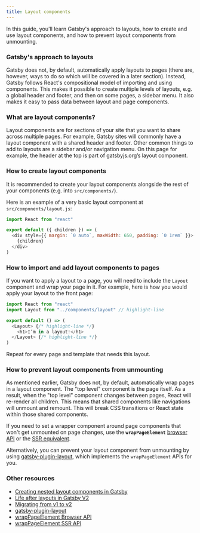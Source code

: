 ```yaml
---
title: Layout components
---
```


In this guide, you'll learn Gatsby's approach to layouts, how to create and use layout components, and how to prevent layout components from unmounting.

### Gatsby's approach to layouts

Gatsby does not, by default, automatically apply layouts to pages (there are, however, ways to do so which will be covered in a later section). Instead, Gatsby follows React's compositional model of importing and using components. This makes it possible to create multiple levels of layouts, e.g. a global header and footer, and then on some pages, a sidebar menu. It also makes it easy to pass data between layout and page components.

### What are layout components?

Layout components are for sections of your site that you want to share across multiple pages. For example, Gatsby sites will commonly have a layout component with a shared header and footer. Other common things to add to layouts are a sidebar and/or navigation menu. On this page for example, the header at the top is part of gatsbyjs.org’s layout component.

### How to create layout components

It is recommended to create your layout components alongside the rest of your components (e.g. into `src/components/`).

Here is an example of a very basic layout component at `src/components/layout.js`:

```jsx:title=src/components/layout.js
import React from "react"

export default ({ children }) => (
  <div style={{ margin: `0 auto`, maxWidth: 650, padding: `0 1rem` }}>
    {children}
  </div>
)
```

### How to import and add layout components to pages

If you want to apply a layout to a page, you will need to include the `Layout` component and wrap your page in it. For example, here is how you would apply your layout to the front page:

```jsx:title=src/pages/index.js
import React from "react"
import Layout from "../components/layout" // highlight-line

export default () => (
  <Layout> {/* highlight-line */}
    <h1>I’m in a layout!</h1>
  </Layout> {/* highlight-line */}
)
```

Repeat for every page and template that needs this layout.

### How to prevent layout components from unmounting

As mentioned earlier, Gatsby does not, by default, automatically wrap pages in a layout component. The "top level" component is the page itself. As a result, when the "top level" component changes between pages, React will re-render all children. This means that shared components like navigations will unmount and remount. This will break CSS transitions or React state within those shared components.

If you need to set a wrapper component around page components that won't get unmounted on page changes, use the **`wrapPageElement`** [browser API](https://www.gatsbyjs.org/docs/browser-apis/#wrapPageElement) or the [SSR equivalent](https://www.gatsbyjs.org/docs/ssr-apis/#wrapPageElement).

Alternatively, you can prevent your layout component from unmounting by using [gatsby-plugin-layout](https://www.gatsbyjs.org/packages/gatsby-plugin-layout/), which implements the `wrapPageElement` APIs for you.

### Other resources

- [Creating nested layout components in Gatsby](https://www.gatsbyjs.org/tutorial/part-three/)
- [Life after layouts in Gatsby V2](https://www.gatsbyjs.org/blog/2018-06-08-life-after-layouts/)
- [Migrating from v1 to v2](https://www.gatsbyjs.org/docs/migrating-from-v1-to-v2/#remove-or-refactor-layout-components)
- [gatsby-plugin-layout](https://www.gatsbyjs.org/packages/gatsby-plugin-layout/)
- [wrapPageElement Browser API](https://www.gatsbyjs.org/docs/browser-apis/#wrapPageElement)
- [wrapPageElement SSR API](https://www.gatsbyjs.org/docs/ssr-apis/#wrapPageElement)
